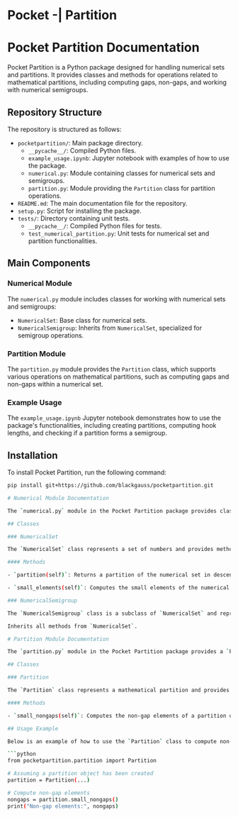 # Pocket -| Partition
# Pocket Partition Documentation

Pocket Partition is a Python package designed for handling numerical sets and partitions. It provides classes and methods for operations related to mathematical partitions, including computing gaps, non-gaps, and working with numerical semigroups.

## Repository Structure

The repository is structured as follows:

- `pocketpartition/`: Main package directory.
  - `__pycache__/`: Compiled Python files.
  - `example_usage.ipynb`: Jupyter notebook with examples of how to use the package.
  - `numerical.py`: Module containing classes for numerical sets and semigroups.
  - `partition.py`: Module providing the `Partition` class for partition operations.
- `README.md`: The main documentation file for the repository.
- `setup.py`: Script for installing the package.
- `tests/`: Directory containing unit tests.
  - `__pycache__/`: Compiled Python files for tests.
  - `test_numerical_partition.py`: Unit tests for numerical set and partition functionalities.

## Main Components

### Numerical Module

The `numerical.py` module includes classes for working with numerical sets and semigroups:

- `NumericalSet`: Base class for numerical sets.
- `NumericalSemigroup`: Inherits from `NumericalSet`, specialized for semigroup operations.

### Partition Module

The `partition.py` module provides the `Partition` class, which supports various operations on mathematical partitions, such as computing gaps and non-gaps within a numerical set.

### Example Usage

The `example_usage.ipynb` Jupyter notebook demonstrates how to use the package's functionalities, including creating partitions, computing hook lengths, and checking if a partition forms a semigroup.

## Installation

To install Pocket Partition, run the following command:

```sh
pip install git+https://github.com/blackgauss/pocketpartition.git

# Numerical Module Documentation

The `numerical.py` module in the Pocket Partition package provides classes and functions for working with numerical sets and semigroups. It is designed to facilitate operations such as partitioning numerical sets, computing small elements, and handling numerical semigroups.

## Classes

### NumericalSet

The `NumericalSet` class represents a set of numbers and provides methods for various operations on these sets.

#### Methods

- `partition(self)`: Returns a partition of the numerical set in descending order. This method sorts the elements of the set into a partition.

- `small_elements(self)`: Computes the small elements of the numerical set. Small elements are those numbers that are not gaps in the set, up to the Frobenius number (the largest gap). Returns a list of these small elements.

### NumericalSemigroup

The `NumericalSemigroup` class is a subclass of `NumericalSet` and represents a numerical semigroup, which is a special kind of numerical set with additional properties and operations.

Inherits all methods from `NumericalSet`.

# Partition Module Documentation

The `partition.py` module in the Pocket Partition package provides a `Partition` class designed for handling mathematical partitions, including operations like computing gaps and non-gaps within a numerical set.

## Classes

### Partition

The `Partition` class represents a mathematical partition and provides methods for operations related to numerical partitions.

#### Methods

- `small_nongaps(self)`: Computes the non-gap elements of a partition up to the Frobenius number (the largest gap). It returns a list of these non-gap elements. This method is useful for identifying elements that are not missing from the partition up to the largest missing element.

## Usage Example

Below is an example of how to use the `Partition` class to compute non-gap elements of a partition:

```python
from pocketpartition.partition import Partition

# Assuming a partition object has been created
partition = Partition(...)

# Compute non-gap elements
nongaps = partition.small_nongaps()
print("Non-gap elements:", nongaps)